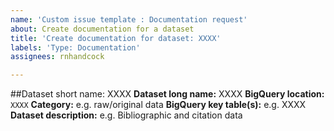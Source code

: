 ```yaml
---
name: 'Custom issue template : Documentation request'
about: Create documentation for a dataset
title: 'Create documentation for dataset: XXXX'
labels: 'Type: Documentation'
assignees: rnhandcock

---
```

##Dataset short name: XXXX
**Dataset long name:** XXXX
**BigQuery location:** `XXXX`
**Category:** e.g. raw/original data
**BigQuery key table(s):** e.g. XXXX
**Dataset description:** e.g. Bibliographic and citation data

